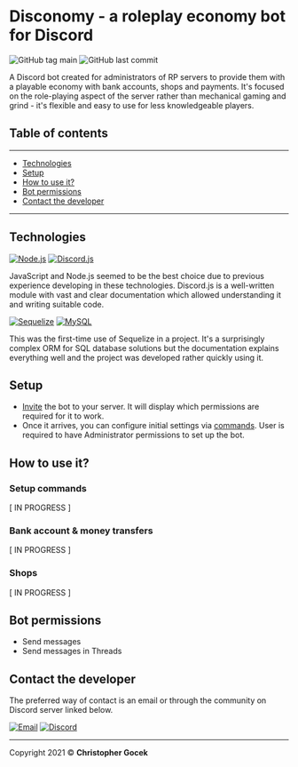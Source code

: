 # **Disconomy** - a roleplay economy bot for Discord

![GitHub tag main](https://img.shields.io/github/v/tag/stettdev/disconomy?label=main) ![GitHub last commit](https://img.shields.io/github/last-commit/stettdev/disconomy)

A Discord bot created for administrators of RP servers to provide them with a playable economy with bank accounts, shops and payments. It's focused on the role-playing aspect of the server rather than mechanical gaming and grind - it's flexible and easy to use for less knowledgeable players.

## **Table of contents**

---

* [Technologies](#technologies)
* [Setup](#setup)
* [How to use it?](#how-to-use-it)
* [Bot permissions](#bot-permissions)
* [Contact the developer](#contact-the-developer)

---

## **Technologies**

[![Node.js](https://img.shields.io/badge/node.js-16.13.1-3C873A?logo=node.js&logoColor=fff)](https://www.nodejs.org/) [![Discord.js](https://img.shields.io/badge/discord.js-v13-738ADB?logo=discord&logoColor=fff)](https://www.nodejs.org/)

JavaScript and Node.js seemed to be the best choice due to previous experience developing in these technologies. Discord.js is a well-written module with vast and clear documentation which allowed understanding it and writing suitable code.

[![Sequelize](https://img.shields.io/badge/Sequelize-v6-03AFEF?logo=Sequelize&logoColor=fff)](https://www.sequelize.org/) [![MySQL](https://img.shields.io/badge/MySQL-8.0-F29111?logo=mySQL&logoColor=fff)](https://www.mysql.com/)

This was the first-time use of Sequelize in a project. It's a surprisingly complex ORM for SQL database solutions but the documentation explains everything well and the project was developed rather quickly using it.

## **Setup**

* [Invite](https://discord.com/api/oauth2/authorize?client_id=925136385290153984&permissions=274877908992&scope=applications.commands%20bot) the bot to your server. It will display which permissions are required for it to work.
* Once it arrives, you can configure initial settings via [commands](#setup-commands). User is required to have Administrator permissions to set up the bot.

## **How to use it?**

### **Setup commands**

[ IN PROGRESS ]

### **Bank account & money transfers**

[ IN PROGRESS ]

### **Shops**

[ IN PROGRESS ]

## **Bot permissions**

* Send messages
* Send messages in Threads

## **Contact the developer**

The preferred way of contact is an email or through the community on Discord server linked below.

[![Email](https://img.shields.io/badge/email-contact@stett.dev-731C7F?logo=minutemailer&logoColor=fff)](mailto:contact@stett.dev) [![Discord](https://img.shields.io/discord/883358379869896784?color=%237289da&label=join&logo=discord&logoColor=%23ffffff)](https://discord.gg/kfTHe77twD)

---

Copyright 2021 &copy; **Christopher Gocek**
